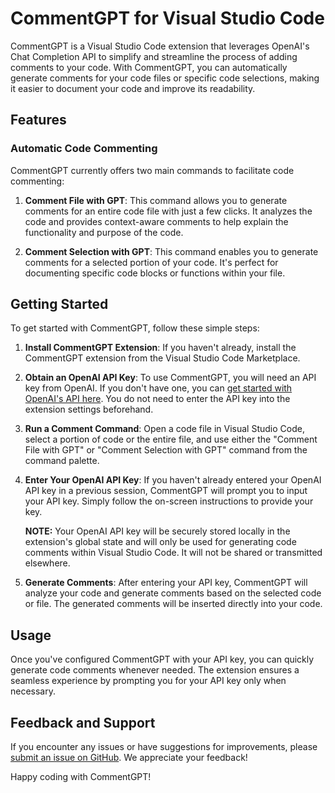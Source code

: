 # CommentGPT for Visual Studio Code

CommentGPT is a Visual Studio Code extension that leverages OpenAI's Chat Completion API to simplify and streamline the process of adding comments to your code. With CommentGPT, you can automatically generate comments for your code files or specific code selections, making it easier to document your code and improve its readability.

## Features

### Automatic Code Commenting

CommentGPT currently offers two main commands to facilitate code commenting:

1. **Comment File with GPT**: This command allows you to generate comments for an entire code file with just a few clicks. It analyzes the code and provides context-aware comments to help explain the functionality and purpose of the code.

<!--    ![Comment File with GPT](images/comment-file.gif)
 -->

2. **Comment Selection with GPT**: This command enables you to generate comments for a selected portion of your code. It's perfect for documenting specific code blocks or functions within your file.

<!--    ![Comment Selection with GPT](images/comment-selection.gif)
 -->

## Getting Started

To get started with CommentGPT, follow these simple steps:

1. **Install CommentGPT Extension**: If you haven't already, install the CommentGPT extension from the Visual Studio Code Marketplace.

2. **Obtain an OpenAI API Key**: To use CommentGPT, you will need an API key from OpenAI. If you don't have one, you can [get started with OpenAI's API here](https://openai.com/blog/openai-api). You do not need to enter the API key into the extension settings beforehand.

3. **Run a Comment Command**: Open a code file in Visual Studio Code, select a portion of code or the entire file, and use either the "Comment File with GPT" or "Comment Selection with GPT" command from the command palette.

4. **Enter Your OpenAI API Key**: If you haven't already entered your OpenAI API key in a previous session, CommentGPT will prompt you to input your API key. Simply follow the on-screen instructions to provide your key.

   **NOTE:** Your OpenAI API key will be securely stored locally in the extension's global state and will only be used for generating code comments within Visual Studio Code. It will not be shared or transmitted elsewhere.

5. **Generate Comments**: After entering your API key, CommentGPT will analyze your code and generate comments based on the selected code or file. The generated comments will be inserted directly into your code.

## Usage

Once you've configured CommentGPT with your API key, you can quickly generate code comments whenever needed. The extension ensures a seamless experience by prompting you for your API key only when necessary.

## Feedback and Support

If you encounter any issues or have suggestions for improvements, please [submit an issue on GitHub](https://github.com/eflisback/CommentGPT-for-VS-Code/issues). We appreciate your feedback!

Happy coding with CommentGPT!
